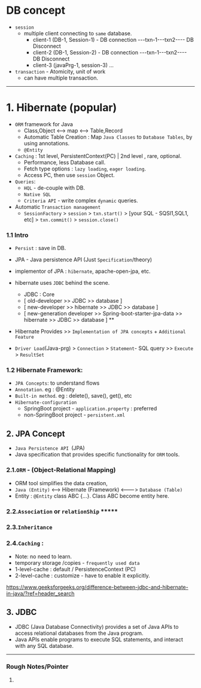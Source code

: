 # DB concept
- `session` 
  - multiple client connecting to `same` database.
    - client-1 (DB-1, Session-1) - DB connection ---txn-1---txn2---- DB Disconnect
    - client-2 (DB-1, Session-2) - DB connection ---txn-1---txn2---- DB Disconnect
    - client-3 (javaPrg-1, session-3) ...
- `transaction` - Atomicity, unit of work
  - can have multiple transaction.

---

# 1. Hibernate (popular)
- `ORM` framework for Java
  - Class,Object <--> map <--> Table,Record
  - Automatic Table Creation : Map `Java Classes` to `Database Tables`, by using annotations.
  - `@Entity`
- `Caching` : 1st level, PersistentContext(PC) | 2nd level , rare, optional.
  - Performance, less Database call.
  - Fetch type options : `lazy loading`, `eager loading`.
  - Access PC, then use `session` Object.
- `Queries`:
  - `HQL` - de-couple with DB.
  - `Native SQL`
  - `Criteria API` -  write complex `dynamic` queries.
- Automatic `Transaction management `
  - `SessionFactory` > `session` > `txn.start()` > [your SQL - SQSl1,SQL1, etc] > `txn.commit()` > `session.close()`


### 1.1 Intro
- `Persist` : save in DB.
- JPA - Java persistence API (Just `Specification`/theory)
- implementor of JPA : `hibernate`, apache-open-jpa, etc.
- hibernate uses `JDBC` behind the scene.
  - JDBC : Core
  - [ old-developer            >>                                               JDBC >> database ]
  - [ new-developer            >>                                  hibernate >> JDBC >> database ]
  - [ new-generation developer >>  Spring-boot-starter-jpa-data >> hibernate >> JDBC >> database ] **
   
- Hibernate Provides >>  `Implementation of JPA concepts` +  `Additional Feature` 
- `Driver Load`(Java-prg) > `Connection` > `Statement`- SQL query >> `Execute` > `ResultSet`
  
### 1.2 Hibernate Framework: 
- `JPA Concepts`:  to understand flows
- `Annotation`. eg : @Entity 
- `Built-in method`. eg : delete(), save(), get(), etc 
- `Hibernate-configuration` 
  - SpringBoot project - `application.property` : preferred
  - non-SpringBoot project - `persistent.xml`

## 2. JPA Concept
- `Java Persistence API `(JPA) 
- Java specification that provides specific functionality for `ORM` tools.

### 2.1.`ORM` - (Object-Relational Mapping)
  - ORM tool simplifies the data creation,
  - `Java (Entity)`  <--> Hibernate (Framework) <---> `Database (Table)`
  - Entity : `@Entity` class ABC {...}. Class ABC become entity here.

### 2.2.`Association` or `relationShip` *****

### 2.3.`Inheritance`

### 2.4.`Caching` : 
- Note: no need to learn.
- temporary storage /copies - `frequently used data`
- 1-level-cache : default / PersistenceContext (PC)
- 2-level-cache : customize - have to enable it explicitly.

https://www.geeksforgeeks.org/difference-between-jdbc-and-hibernate-in-java/?ref=header_search

## 3. JDBC
- JDBC (Java Database Connectivity) provides a set of Java APIs to access relational databases from the Java program.
- Java APIs enable programs to execute SQL statements, and interact with any SQL database.


---
### Rough Notes/Pointer
1. 
